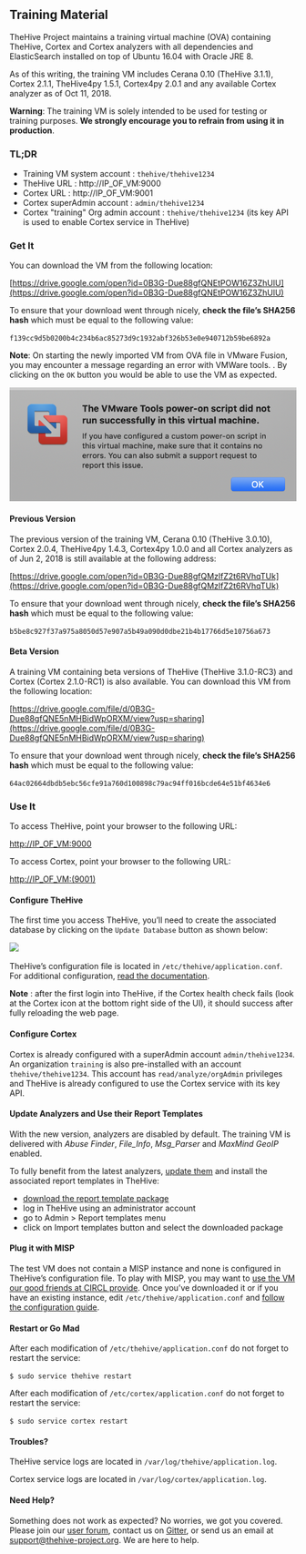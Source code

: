 ## Training Material
TheHive Project maintains a training virtual machine (OVA) containing TheHive, Cortex and Cortex analyzers with all dependencies and ElasticSearch installed on top of Ubuntu 16.04 with Oracle JRE 8.

As of this writing, the training VM includes Cerana 0.10 (TheHive 3.1.1), Cortex 2.1.1, TheHive4py 1.5.1, Cortex4py 2.0.1 and any available Cortex analyzer as of Oct 11, 2018.

**Warning**: The training VM is solely intended to be used for testing or training purposes. **We strongly encourage you to refrain from using it in production**.

### TL;DR

- Training VM system account : `thehive/thehive1234`
- TheHive URL : http://IP_OF_VM:9000
- Cortex URL : http://IP_OF_VM:9001
- Cortex superAdmin account : `admin/thehive1234`
- Cortex "training" Org admin account  : `thehive/thehive1234` (its key API is used to enable Cortex service in TheHive)

### Get It

You can download the VM from the following location:

[https://drive.google.com/open?id=0B3G-Due88gfQNEtPOW16Z3ZhUlU](https://drive.google.com/open?id=0B3G-Due88gfQNEtPOW16Z3ZhUlU)

To ensure that your download went through nicely, **check the file’s SHA256 hash** which must be equal to the following value:

`f139cc9d5b0200b4c234b6ac85273d9c1932abf326b53e0e940712b59be6892a`

**Note**: On starting the newly imported VM from OVA file in VMware Fusion, you may encounter a message regarding an error with VMWare tools. . By clicking on the `OK` button you would be able to use the VM as expected.

![](images/thehive-vm-vmware-vmwaretools_errormsg.png)

#### Previous Version

The previous version of the training VM, Cerana 0.10 (TheHive 3.0.10), Cortex 2.0.4, TheHive4py 1.4.3, Cortex4py 1.0.0  and all Cortex analyzers as of Jun 2, 2018 is still available at the following address:

[https://drive.google.com/open?id=0B3G-Due88gfQMzlfZ2t6RVhqTUk](https://drive.google.com/open?id=0B3G-Due88gfQMzlfZ2t6RVhqTUk)

To ensure that your download went through nicely, **check the file’s SHA256 hash** which must be equal to the following value:

`b5be8c927f37a975a8050d57e907a5b49a090d0dbe21b4b17766d5e10756a673`

#### Beta Version

A training VM containing beta versions of TheHive (TheHive 3.1.0-RC3) and Cortex (Cortex 2.1.0-RC1) is also available. You can download this VM from the following location:

[https://drive.google.com/file/d/0B3G-Due88gfQNE5nMHBidWpORXM/view?usp=sharing](https://drive.google.com/file/d/0B3G-Due88gfQNE5nMHBidWpORXM/view?usp=sharing)

To ensure that your download went through nicely, **check the file’s SHA256 hash** which must be equal to the following value:

`64ac02664dbdb5ebc56cfe91a760d100898c79ac94ff016bcde64e51bf4634e6`

### Use It

To access TheHive, point your browser to the following URL:

[http://IP_OF_VM:9000](http://IP_OF_VM:9000)

To access Cortex, point your browser to the following URL:

[http://IP_OF_VM:(9001)](http://IP_OF_VM:9001)

#### Configure TheHive

The first time you access TheHive, you’ll need to create the associated database by clicking on the `Update Database` button as shown below:

![](images/thehive-first-access_screenshot.png)

TheHive’s configuration file is located in `/etc/thehive/application.conf`. For additional configuration, [read the documentation](README.md).

**Note** : after the first login into TheHive, if the Cortex health check fails (look at the Cortex icon at the bottom right side of the UI), it should success after fully reloading the web page. 

#### Configure Cortex

Cortex is already configured with a superAdmin account `admin/thehive1234`. An organization `training` is also pre-installed with an account `thehive/thehive1234`. This account has `read/analyze/orgAdmin` privileges and TheHive is already configured to use the Cortex service with its key API.

#### Update Analyzers and Use their Report Templates

With the new version, analyzers are disabled by default. The training VM is delivered with _Abuse Finder_, _File_Info_, _Msg_Parser_ and _MaxMind GeoIP_ enabled.

To fully benefit from the latest analyzers, [update them](https://github.com/TheHive-Project/CortexDocs/blob/master/installation/install-guide.md#updating) and install the associated report templates in TheHive:

- [download the report template package](https://dl.bintray.com/thehive-project/binary/report-templates.zip)
- log in TheHive using an administrator account
- go to Admin > Report templates menu
- click on Import templates button and select the downloaded package

#### Plug it with MISP

The test VM does not contain a MISP instance and none is configured in TheHive’s configuration file.  To play with MISP, you may want to [use the VM our good friends at CIRCL provide](https://www.circl.lu/services/misp-training-materials/).  Once you’ve downloaded it or if you have an existing instance, edit `/etc/thehive/application.conf` and [follow the configuration guide](admin/configuration.md#7-misp).

#### Restart or Go Mad

After each modification of `/etc/thehive/application.conf` do not forget to restart the service:

`$ sudo service thehive restart`

After each modification of `/etc/cortex/application.conf` do not forget to restart the service:

`$ sudo service cortex restart`

#### Troubles?

TheHive service logs are located in `/var/log/thehive/application.log`.

Cortex service logs are located in `/var/log/cortex/application.log`.

#### Need Help?

Something does not work as expected? No worries, we got you covered. Please join our  [user forum](https://groups.google.com/a/thehive-project.org/forum/#!forum/users), contact us on [Gitter](https://gitter.im/TheHive-Project/TheHive), or send us an email at [support@thehive-project.org](mailto:support@thehive-project.org). We are here to help.
